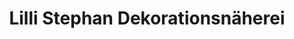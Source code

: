 ---
title: "Lilli Stephan Dekorationsnäherei"
url: /achim/lilli-stephan-dekorationsnaeherei/
shop: Textil
---
